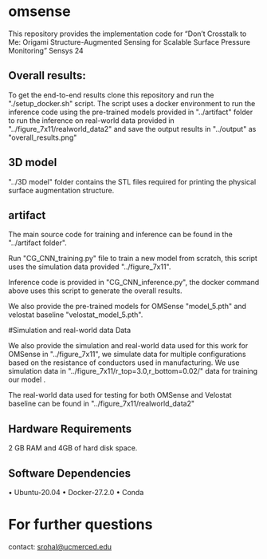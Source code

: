 # omsense
This repository provides the implementation code for “Don’t Crosstalk to Me: Origami Structure-Augmented Sensing for Scalable Surface Pressure Monitoring” Sensys 24

## Overall results:
To get the end-to-end results clone this repository and run the "./setup_docker.sh" script. The script uses a docker environment to run the inference code using the pre-trained models provided in "../artifact" folder to run the inference on real-world data provided in "../figure_7x11/realworld_data2"  and save the output results in "../output" as "overall_results.png"

## 3D model
"../3D model" folder contains the STL files required for printing the physical surface augmentation structure. 

## artifact
The main source code for training and inference can be found in the "../artifact folder". 

Run "CG_CNN_training.py" file to train a new model from scratch, this script uses the simulation data provided "../figure_7x11". 


Inference code is provided in "CG_CNN_inference.py", the docker command above uses this script to generate the overall results.


We also provide the pre-trained models for OMSense "model_5.pth" and velostat baseline "velostat_model_5.pth".

#Simulation and real-world data Data

We also provide the simulation and real-world data used for this work for OMSense in "../figure_7x11", we simulate data for multiple configurations based on the resistance of conductors used in manufacturing. We use simulation data in "../figure_7x11/r_top=3.0,r_bottom=0.02/" data for training our model .

The real-world data used for testing for both OMSense and Velostat baseline can be found in "../figure_7x11/realworld_data2"



## Hardware Requirements
  2 GB RAM and 4GB of hard disk space.

## Software Dependencies
• Ubuntu-20.04
• Docker-27.2.0
• Conda

# For further questions
contact: srohal@ucmerced.edu

